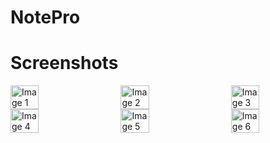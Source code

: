 # NotePro

# Screenshots 

<div style="display: flex; justify-content: space-between;">
    <img src="https://github.com/KhanMubashshirAzeem/notes_pro/assets/123080070/404edf39-be13-479e-9b18-3454105e3a2c" alt="Image 1" width="30%">
    <img src="https://github.com/KhanMubashshirAzeem/notes_pro/assets/123080070/38a265e8-00a7-4cc5-9b4d-67f68067c291" alt="Image 2" width="30%">
    <img src="https://github.com/KhanMubashshirAzeem/notes_pro/assets/123080070/cc8da8d6-3129-42ee-8d83-6b25ddfb9f5b" alt="Image 3" width="30%">
</div>
<div style="display: flex; justify-content: space-between;">
    <img src="https://github.com/KhanMubashshirAzeem/notes_pro/assets/123080070/5a06c711-756f-4793-b9c1-8814377aa236" alt="Image 4" width="30%">
    <img src="https://github.com/KhanMubashshirAzeem/notes_pro/assets/123080070/d9dfb93d-8a6f-404a-a05f-a2d71d7fa276" alt="Image 5" width="30%">
    <img src="https://github.com/KhanMubashshirAzeem/notes_pro/assets/123080070/478a4bcb-0e63-4a98-9a27-18c54c56d665" alt="Image 6" width="30%">
</div>

